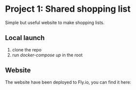 # Project 1: Shared shopping list

Simple but useful website to make shopping lists.

## Local launch

1. clone the repo
2. run _docker-compose up_ in the root

## Website

The website have been deployed to Fly.io, you can find it here:

